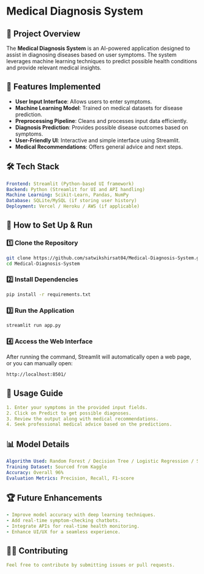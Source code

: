 # Medical Diagnosis System

## 📌 Project Overview
The **Medical Diagnosis System** is an AI-powered application designed to assist in diagnosing diseases based on user symptoms. The system leverages machine learning techniques to predict possible health conditions and provide relevant medical insights.

## 🚀 Features Implemented
- **User Input Interface**: Allows users to enter symptoms.
- **Machine Learning Model**: Trained on medical datasets for disease prediction.
- **Preprocessing Pipeline**: Cleans and processes input data efficiently.
- **Diagnosis Prediction**: Provides possible disease outcomes based on symptoms.
- **User-Friendly UI**: Interactive and simple interface using Streamlit.
- **Medical Recommendations**: Offers general advice and next steps.

## 🛠️ Tech Stack
```yaml
Frontend: Streamlit (Python-based UI framework)
Backend: Python (Streamlit for UI and API handling)
Machine Learning: Scikit-Learn, Pandas, NumPy
Database: SQLite/MySQL (if storing user history)
Deployment: Vercel / Heroku / AWS (if applicable)
```

## 📖 How to Set Up & Run

### 1️⃣ Clone the Repository
```bash
git clone https://github.com/satwikshirsat04/Medical-Diagnosis-System.git
cd Medical-Diagnosis-System
```

### 2️⃣ Install Dependencies
```bash
pip install -r requirements.txt
```

### 3️⃣ Run the Application
```bash
streamlit run app.py
```

### 4️⃣ Access the Web Interface
After running the command, Streamlit will automatically open a web page, or you can manually open:
```bash
http://localhost:8501/
```

## 🎯 Usage Guide
```yaml
1. Enter your symptoms in the provided input fields.
2. Click on Predict to get possible diagnoses.
3. Review the output along with medical recommendations.
4. Seek professional medical advice based on the predictions.
```

## 📊 Model Details
```yaml
Algorithm Used: Random Forest / Decision Tree / Logistic Regression / SVM
Training Dataset: Sourced from Kaggle
Accuracy: Overall 96%
Evaluation Metrics: Precision, Recall, F1-score
```

## 🏆 Future Enhancements
```yaml
- Improve model accuracy with deep learning techniques.
- Add real-time symptom-checking chatbots.
- Integrate APIs for real-time health monitoring.
- Enhance UI/UX for a seamless experience.
```

## 👨‍💻 Contributing
```yaml
Feel free to contribute by submitting issues or pull requests.
```

